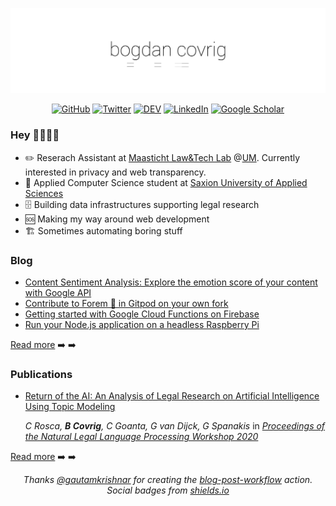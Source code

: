 <!-- COVER GIF
![bogdan covrig gif](https://github.com/BogDAAAMN/BogDAAAMN/blob/master/_media/hi.gif)
-->

 <p align="center"> 
    <img src="https://github.com/BogDAAAMN/BogDAAAMN/blob/master/_media/hi.gif" alt="Bogdan Covrig. reserach assistant. web developer. technolawgeek">
 </p>
 
<p align="center">
	<a href="https://github.com/BogDAAAMN"><img src="https://img.shields.io/github/followers/BogDAAAMN.svg?label=GitHub&style=social" alt="GitHub"></a>
	<a href="https://twitter.com/BogdanCovrig"><img src="https://img.shields.io/twitter/follow/BogdanCovrig?label=Twitter&style=social" alt="Twitter"></a>
 <a href="https://dev.to/bogdaaamn"><img src="https://img.shields.io/badge/DEV-732-_.svg?style=social&logo=data%3Aimage%2Fpng%3Bbase64%2CiVBORw0KGgoAAAANSUhEUgAAABkAAAAZCAYAAADE6YVjAAACqUlEQVRIS5VWv0%2BUQRCdhaD8KGhIjImhoccYiSV%2FAc0Z7bQQGxoVCvVfUEg4Gk20stbkrsDExMLIPwCRhI4roDDG5BThvvP0lM%2B84XuT2eUO77a5b3dn5828ebN7ISuv5uLGyPU%2FOgsiwo3G%2BJjOObA%2B%2F%2BliZIf9q%2FVps%2BPZB0OHEghC5x4wGx%2FzU%2F2mc78B5%2BmAcwABXEFSAGwg%2BnQQgIexP1OftozJwP2hwyjrcLy3HNEFgKOEnn4zgL0PxEAYvd%2FE992Ce0ZC7hkqawd60nG8%2B%2FGkbszEF5dAvfAPENDjg4NjAFhNAMICe8NeAe5BPUUKPM8MDOTo4FlUk078z9QvS%2B7KS4pYYJP7523Jm9%2BioitdHgTRv54tRUYr1Zq6f1yaiihvvd2S4bkruoZvRD9867YMTExIc62s66PsOYKQHoD4IsP4abUmj0pTES2%2FHIg5XVxS55j7ttBMAED%2BAPK1lcmrd1%2FUMdaXqzXNBBH7wUzgFHaji0snN8X%2BSmQXbmxUcl%2B4N7Ml%2BZ615eX7faOI1OA3LS4cexBxAGyLcHOjYoXH9YCID7K2vEhAzhf842C2VjbqABL1lgOhai0T3j8AOSuTVJ4A8YNUAcAk%2FKSyG0lYC9z8La0PO4LoETnpYoHp9Ny1vzJ4KZcw%2BdBwGj%2Ben%2Br8ABB%2FradSpVq6Rax9UIAAIO18iCoCwf1DxXj9q%2Ba70KKicSA%2BDXtzSNdZF5w%2F2Ou7cwcZFAfDz%2FVNq4mXp29I7YEOL6YvLgPxzrlmIHSau9uTRv0%2Baj5zfZKb65vWjJRnN3ookPTNh32nV5NtoZl47ataRKK7h2twnj5qC9sXpJ0PRLJN3%2FzQKK9aJrD0%2FPuT%2F%2BOf4B7ACk8QGvWqHn%2BpMhj%2BJfLdHf0lgmE%2FAGlbpxkAiG3xD4I%2BlpsJh5NfAAAAAElFTkSuQmCC" alt="DEV"></a>
	<a href="https://www.linkedin.com/in/bogdancovrig/"><img src="https://img.shields.io/badge/LinkedIn--_.svg?style=social&logo=linkedin" alt="LinkedIn"></a>
	<a href="https://scholar.google.com/citations?user=Q_iCTUEAAAAJ&hl=en&oi=ao"><img src="https://img.shields.io/badge/Scholar--_.svg?style=social&logo=google-scholar" alt="Google Scholar"></a>
</p>


### Hey 👋🏻👋🏻

- ✏️ Reserach Assistant at [Maasticht Law&Tech Lab](https://www.maastrichtuniversity.nl/about-um/faculties/law/research/law-and-tech-lab) @[UM](https://twitter.com/MaastrichtU). Currently interested in privacy and web transparency.
- 📖 Applied Computer Science student at [Saxion University of Applied Sciences](https://twitter.com/SaxionUAS)
- 🗄️ Building data infrastructures supporting legal research
- 🆘 Making my way around web development
- 🏗️ Sometimes automating boring stuff

### Blog

<!-- DEV:START -->
- [Content Sentiment Analysis: Explore the emotion score of your content with Google API](https://dev.to/bogdaaamn/content-sentiment-analysis-explore-the-emotion-score-of-your-content-with-google-api-2dg0)
- [Contribute to Forem 🌱 in Gitpod on your own fork](https://dev.to/bogdaaamn/contribute-to-forem-in-gitpod-on-your-own-fork-1g1o)
- [Getting started with Google Cloud Functions on Firebase](https://dev.to/bogdaaamn/getting-started-with-google-cloud-functions-on-firebase-3g29)
- [Run your Node.js application on a headless Raspberry Pi](https://dev.to/bogdaaamn/run-your-nodejs-application-on-a-headless-raspberry-pi-4jnn)
<!-- DEV:END -->

[Read more](https://dev.to/bogdaaamn) ➡️ ➡️

### Publications

<!-- SCHOLAR:START -->
- [Return of the AI: An Analysis of Legal Research on Artificial Intelligence Using Topic Modeling](http://ceur-ws.org/Vol-2645/paper1.pdf)
  
  _C Rosca, **B Covrig**, C Goanta, G van Dijck, G Spanakis_ in [_Proceedings of the Natural Legal Language Processing Workshop 2020_](http://ceur-ws.org/Vol-2645/) 
<!-- SCHOLAR:END -->

[Read more](https://scholar.google.com/citations?user=Q_iCTUEAAAAJ&hl=en&oi=ao) ➡️ ➡️

<p align="center"> 
    <i>Thanks <a href="https://github.com/gautamkrishnar">@gautamkrishnar</a> for creating the <a href="https://github.com/gautamkrishnar/blog-post-workflow/tree/1.2.5">blog-post-workflow</a> action. Social badges from <a href="https://shields.io/">shields.io</a></i>
</p>

<!--
**BogDAAAMN/BogDAAAMN** is a ✨ _special_ ✨ repository because its `README.md` (this file) appears on your GitHub profile.


👋🏻👋🏻

- 🔭 I’m currently working on ...
- 🌱 I’m currently learning ...
- 👯 I’m looking to collaborate on ...
- 🤔 I’m looking for help with ...
- 💬 Ask me about ...
- 📫 How to reach me: ...
- 😄 Pronouns: ...
- ⚡ Fun fact: ...
-->
